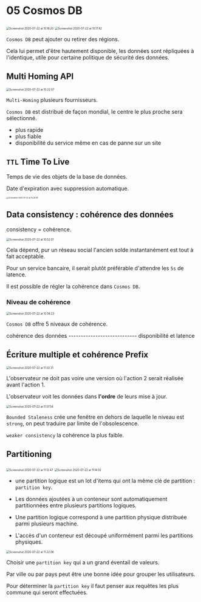 # 05 Cosmos DB

<img src="assets/Screenshot2020-07-22at10.16.20.png" alt="Screenshot 2020-07-22 at 10.16.20" style="zoom:50%;" />

<img src="assets/Screenshot2020-07-22at10.17.42.png" alt="Screenshot 2020-07-22 at 10.17.42" style="zoom:50%;" />

`Cosmos DB` peut ajouter ou retirer des régions.

Cela lui permet d'être hautement disponible, les données sont répliquées à l'identique, utile pour certaine politique de sécurité des données.

## Multi Homing API

<img src="assets/Screenshot2020-07-22at10.22.07.png" alt="Screenshot 2020-07-22 at 10.22.07" style="zoom:50%;" />

`Multi-Homing` plusieurs fournisseurs.

`Cosmos DB` est distribué de façon mondial, le centre le plus proche sera sélectionné.

- plus rapide
- plus fiable
- disponibilité du service même en cas de panne sur un site

## `TTL` Time To Live

Temps de vie des objets de la base de données.

Date d'expiration avec suppression automatique.

 <img src="assets/Screenshot2020-07-22at10.28.49.png" alt="Screenshot 2020-07-22 at 10.28.49" style="zoom:33%;" />

## Data consistency : cohérence des données

consistency = cohérence.

<img src="assets/Screenshot2020-07-22at10.52.01.png" alt="Screenshot 2020-07-22 at 10.52.01" style="zoom:50%;" />

Cela dépend, pur un réseau social l'ancien solde instantanément est tout à fait acceptable.

Pour un service bancaire, il serait plutôt préférable d'attendre les `5s` de latence.

Il est possible de régler la cohérence dans `Cosmos DB`.

### Niveau de cohérence

<img src="assets/Screenshot2020-07-22at10.56.23.png" alt="Screenshot 2020-07-22 at 10.56.23" style="zoom:50%;" />

`Cosmos DB` offre 5 niveaux de cohérence.

cohérence des données ---------------------------- disponibilité et latence

## Écriture multiple et cohérence Prefix

<img src="assets/Screenshot2020-07-22at11.02.31.png" alt="Screenshot 2020-07-22 at 11.02.31" style="zoom:50%;" />

L'observateur ne doit pas voire une version où l'action 2 serait réalisée avant l'action 1.

L'observateur voit les données dans **l'ordre** de leurs mise à jour.

 <img src="assets/Screenshot2020-07-22at11.07.54.png" alt="Screenshot 2020-07-22 at 11.07.54" style="zoom:50%;" />

`Bounded Staleness` crée une fenêtre en dehors de laquelle le niveau est `strong`, on peut traduire par limite de l'obsolescence.

`weaker consistency` la cohérence la plus faible.

## Partitioning

<img src="assets/Screenshot2020-07-22at11.12.47.png" alt="Screenshot 2020-07-22 at 11.12.47" style="zoom:50%;" />

<img src="assets/Screenshot2020-07-22at11.14.02.png" alt="Screenshot 2020-07-22 at 11.14.02" style="zoom:50%;" />

- une partition logique est un lot d'items qui ont la même clé de partition : `partition key`.

- Les données ajoutées à un conteneur sont automatiquement partitionnées entre plusieurs partitions logiques.

- Une partition logique correspond à une partition physique distribuée parmi plusieurs machine.

- L'accès d'un conteneur est découpé uniformément parmi les partitions physiques.

<img src="assets/Screenshot2020-07-22at11.22.06.png" alt="Screenshot 2020-07-22 at 11.22.06" style="zoom:50%;" />

Choisir une `partition key` qui a un grand éventail de valeurs.

Par ville ou par pays peut être une bonne idée pour grouper les utilisateurs.

Pour déterminer la `partition key` il faut penser aux requêtes les plus commune qui seront effectuées.
